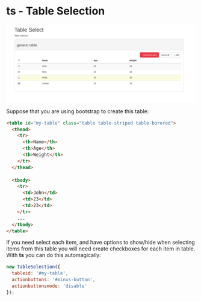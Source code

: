 # ts - Table Selection

<p align="center">
  <img src="screenshots/screenshot-01.png?raw=true" alt="Screenshot"/>
</p>

Suppose that you are using bootstrap to create this table:

```html
<table id="my-table" class="table table-striped table-borered">
  <thead>
    <tr>
      <th>Name</th>
      <th>Age</th>
      <th>Weight</th>
    </tr>
  </thead>

  <tbody>
    <tr>
      <td>John</td>
      <td>23</td>
      <td>23</td>
    </tr>
    ...
  </tbody>
</table>
```

If you need select each item, and have options to show/hide when selecting items from this table you will need
create checkboxes for each item in table. With **ts** you can do this automagically:

```javascript
new TableSelection({
  tableid: '#my-table',
  actionbuttons: '#minus-button',
  actionbuttonsmode: 'disable'
});
```
